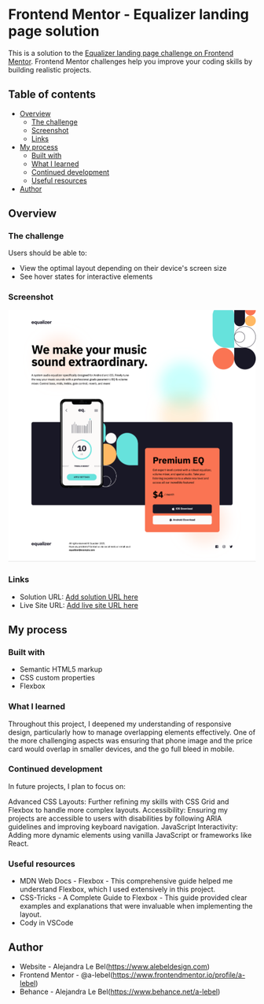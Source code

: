# Frontend Mentor - Equalizer landing page solution

This is a solution to the [Equalizer landing page challenge on Frontend Mentor](https://www.frontendmentor.io/challenges/equalizer-landing-page-7VJ4gp3DE). Frontend Mentor challenges help you improve your coding skills by building realistic projects. 

## Table of contents

- [Overview](#overview)
  - [The challenge](#the-challenge)
  - [Screenshot](#screenshot)
  - [Links](#links)
- [My process](#my-process)
  - [Built with](#built-with)
  - [What I learned](#what-i-learned)
  - [Continued development](#continued-development)
  - [Useful resources](#useful-resources)
- [Author](#author)


## Overview

### The challenge

Users should be able to:

- View the optimal layout depending on their device's screen size
- See hover states for interactive elements

### Screenshot

![](./solution.png)

### Links

- Solution URL: [Add solution URL here](https://your-solution-url.com)
- Live Site URL: [Add live site URL here](https://your-live-site-url.com)

## My process

### Built with

- Semantic HTML5 markup
- CSS custom properties
- Flexbox


### What I learned

Throughout this project, I deepened my understanding of responsive design, particularly how to manage overlapping elements effectively. One of the more challenging aspects was ensuring that phone image and the price card would overlap in smaller devices, and the go full bleed in mobile.

### Continued development

In future projects, I plan to focus on:

Advanced CSS Layouts: Further refining my skills with CSS Grid and Flexbox to handle more complex layouts.
Accessibility: Ensuring my projects are accessible to users with disabilities by following ARIA guidelines and improving keyboard navigation.
JavaScript Interactivity: Adding more dynamic elements using vanilla JavaScript or frameworks like React.

### Useful resources

- MDN Web Docs - Flexbox - This comprehensive guide helped me understand Flexbox, which I used extensively in this project.
- CSS-Tricks - A Complete Guide to Flexbox - This guide provided clear examples and explanations that were invaluable when implementing the layout.
- Cody in VSCode


## Author

- Website - Alejandra Le Bel(https://www.alebeldesign.com)
- Frontend Mentor - @a-lebel(https://www.frontendmentor.io/profile/a-lebel)
- Behance - Alejandra Le Bel(https://www.behance.net/a-lebel)

